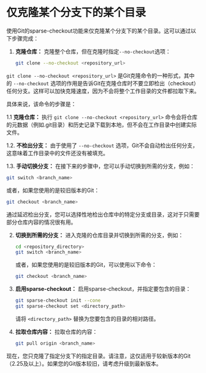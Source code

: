 

# 仅克隆某个分支下的某个目录
使用Git的sparse-checkout功能来仅克隆某个分支下的某个目录。这可以通过以下步骤完成：

1. **克隆仓库：**
   克隆整个仓库，但在克隆时指定`--no-checkout`选项：

   ```bash
   git clone --no-checkout <repository_url>
   ```
`git clone --no-checkout <repository_url>` 
是Git克隆命令的一种形式，其中的 `--no-checkout` 选项的作用是告诉Git在克隆仓库时不要立即检出（checkout）任何分支。这样可以加快克隆速度，因为不会将整个工作目录的文件都拉取下来。

具体来说，该命令的步骤是：

1.1 **克隆仓库：**
   执行 `git clone --no-checkout <repository_url>` 命令会将仓库的元数据（例如.git目录）和历史记录下载到本地，但不会在工作目录中创建实际文件。

1.2. **不检出分支：**
   由于使用了 `--no-checkout` 选项，Git不会自动检出任何分支，这意味着工作目录中的文件还没有被填充。

1.3. **手动切换分支：**
   在接下来的步骤中，您可以手动切换到所需的分支，例如：

   ```bash
   git switch <branch_name>
   ```

   或者，如果您使用的是较旧版本的Git：

   ```bash
   git checkout <branch_name>
   ```

通过延迟检出分支，您可以选择性地检出仓库中的特定分支或目录，这对于只需要部分仓库内容的情况很有用。 


2. **切换到所需的分支：**
   进入克隆的仓库目录并切换到所需的分支，例如：

   ```bash
   cd <repository_directory>
   git switch <branch_name>
   ```

   或者，如果您使用的是较旧版本的Git，可以使用以下命令：

   ```bash
   git checkout <branch_name>
   ```

3. **启用sparse-checkout：**
   启用sparse-checkout，并指定要包含的目录：

   ```bash
   git sparse-checkout init --cone
   git sparse-checkout set <directory_path>
   ```

   请将 `<directory_path>` 替换为您要包含的目录的相对路径。

4. **拉取仓库内容：**
   拉取仓库的内容：

   ```bash
   git pull origin <branch_name>
   ```

现在，您只克隆了指定分支下的指定目录。请注意，这仅适用于较新版本的Git（2.25及以上）。如果您的Git版本较旧，请考虑升级到最新版本。